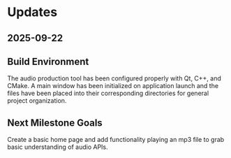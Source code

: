 # Updates

## 2025-09-22

## Build Environment

The audio production tool has been configured properly with Qt, C++, and CMake. A main window has been initialized on application launch and the files have been placed into their corresponding directories for general project organization.

## Next Milestone Goals

Create a basic home page and add functionality playing an mp3 file to grab basic understanding of audio APIs.

